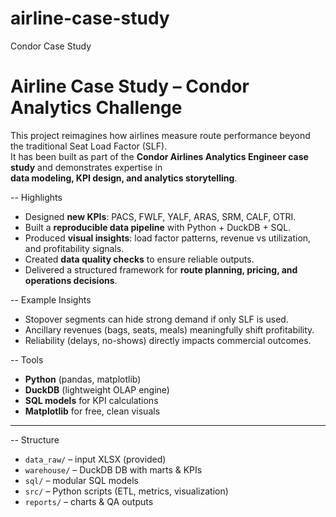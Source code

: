 # airline-case-study
Condor Case Study

# Airline Case Study – Condor Analytics Challenge

This project reimagines how airlines measure route performance beyond the traditional Seat Load Factor (SLF).  
It has been built as part of the **Condor Airlines Analytics Engineer case study** and demonstrates expertise in  
**data modeling, KPI design, and analytics storytelling**.

-- Highlights
- Designed **new KPIs**: PACS, FWLF, YALF, ARAS, SRM, CALF, OTRI.
- Built a **reproducible data pipeline** with Python + DuckDB + SQL.
- Produced **visual insights**: load factor patterns, revenue vs utilization, and profitability signals.
- Created **data quality checks** to ensure reliable outputs.
- Delivered a structured framework for **route planning, pricing, and operations decisions**.

-- Example Insights
- Stopover segments can hide strong demand if only SLF is used.  
- Ancillary revenues (bags, seats, meals) meaningfully shift profitability.  
- Reliability (delays, no-shows) directly impacts commercial outcomes.  

-- Tools
- **Python** (pandas, matplotlib)  
- **DuckDB** (lightweight OLAP engine)  
- **SQL models** for KPI calculations  
- **Matplotlib** for free, clean visuals  

---

-- Structure
- `data_raw/` – input XLSX (provided)  
- `warehouse/` – DuckDB DB with marts & KPIs  
- `sql/` – modular SQL models  
- `src/` – Python scripts (ETL, metrics, visualization)  
- `reports/` – charts & QA outputs  

